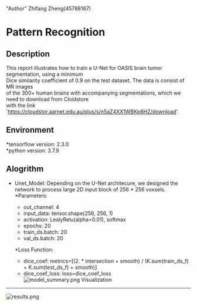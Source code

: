 "Author" 
Zhifang Zheng(45788167)

Pattern Recognition
==============================================================================================

Description
--------------------------------------------------------------------------------------------------

This report illustrates how to train a U-Net for OASIS brain tumor segmentation, using a minimum   
Dice similarity coefficient of 0.9 on the test dataset. The data is consist of MR images  
of the 300+ human brains with accompanying segmentations, which we need to download from Cloidstore   
with the link 'https://cloudstor.aarnet.edu.au/plus/s/n5aZ4XX1WBKp6HZ/download'.

Environment
--------------------------------------------------------------------------------------------------

*tensorflow version: 2.3.0    
*python version: 3.7.9

Alogrithm  
--------------------------------------------------------------------------------------------------

* Unet_Model: Depending on the U-Net architecure, we designed the network to process large 2D input block of 256 * 256 voxsels.  
	*Parameters:
	- out_channel: 4
	- input_data: tensor.shape(256, 256, 1)
	- activation: LealyRelu(alpha=0.01), softmax  
	- epochs: 20  
	- train_ds.batch: 20  
	- val_ds.batch: 20

   *Loss Function:  
	- dice_coef: metrics=[(2. * intersection + smooth) / (K.sum(train_ds_f) + K.sum(test_ds_f) + smooth)]  
	- dice_coef_loss:  loss=dice_coef_loss   
![model_summary.png](D:\PatternFlow\recognition\test\images\model_summary.png)
Visualization  
--------------------------------------------------------------------------------------------------
![results.png](D:\PatternFlow\recognition\test\results.png)



